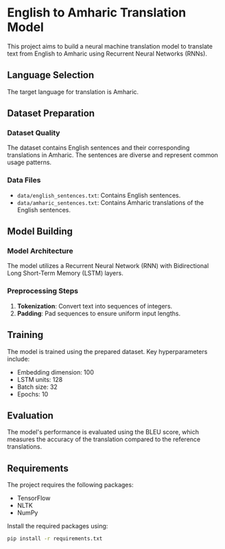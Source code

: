 
# English to Amharic Translation Model

This project aims to build a neural machine translation model to translate text from English to Amharic using Recurrent Neural Networks (RNNs).

## Language Selection

The target language for translation is Amharic.

## Dataset Preparation

### Dataset Quality

The dataset contains English sentences and their corresponding translations in Amharic. The sentences are diverse and represent common usage patterns.

### Data Files

- `data/english_sentences.txt`: Contains English sentences.
- `data/amharic_sentences.txt`: Contains Amharic translations of the English sentences.

## Model Building

### Model Architecture

The model utilizes a Recurrent Neural Network (RNN) with Bidirectional Long Short-Term Memory (LSTM) layers.

### Preprocessing Steps

1. **Tokenization**: Convert text into sequences of integers.
2. **Padding**: Pad sequences to ensure uniform input lengths.

## Training

The model is trained using the prepared dataset. Key hyperparameters include:
- Embedding dimension: 100
- LSTM units: 128
- Batch size: 32
- Epochs: 10

## Evaluation

The model's performance is evaluated using the BLEU score, which measures the accuracy of the translation compared to the reference translations.

## Requirements

The project requires the following packages:
- TensorFlow
- NLTK
- NumPy

Install the required packages using:
```bash
pip install -r requirements.txt
